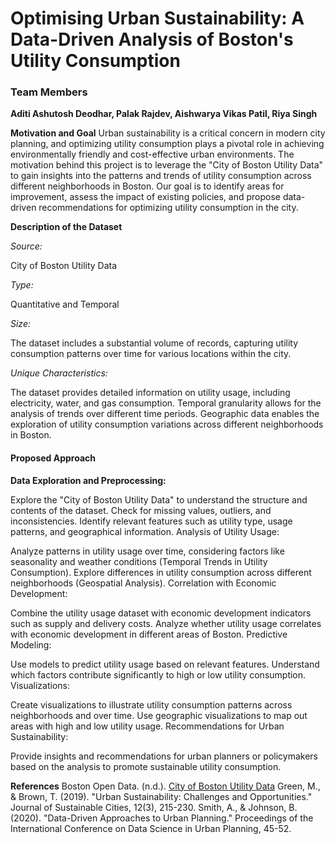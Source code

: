 # Optimising Urban Sustainability: A Data-Driven Analysis of Boston's Utility Consumption

### Team Members
**Aditi Ashutosh Deodhar, Palak Rajdev, Aishwarya Vikas Patil, Riya Singh**

**Motivation and Goal**
Urban sustainability is a critical concern in modern city planning, and optimizing utility consumption plays a pivotal role in achieving environmentally friendly and cost-effective urban environments. The motivation behind this project is to leverage the "City of Boston Utility Data" to gain insights into the patterns and trends of utility consumption across different neighborhoods in Boston. Our goal is to identify areas for improvement, assess the impact of existing policies, and propose data-driven recommendations for optimizing utility consumption in the city.

**Description of the Dataset**

_Source:_

City of Boston Utility Data

_Type:_

Quantitative and Temporal

_Size:_

The dataset includes a substantial volume of records, capturing utility consumption patterns over time for various locations within the city.

_Unique Characteristics:_

The dataset provides detailed information on utility usage, including electricity, water, and gas consumption.
Temporal granularity allows for the analysis of trends over different time periods.
Geographic data enables the exploration of utility consumption variations across different neighborhoods in Boston.

#### Proposed Approach
**Data Exploration and Preprocessing:**

Explore the "City of Boston Utility Data" to understand the structure and contents of the dataset.
Check for missing values, outliers, and inconsistencies.
Identify relevant features such as utility type, usage patterns, and geographical information.
Analysis of Utility Usage:

Analyze patterns in utility usage over time, considering factors like seasonality and weather conditions (Temporal Trends in Utility Consumption).
Explore differences in utility consumption across different neighborhoods (Geospatial Analysis).
Correlation with Economic Development:

Combine the utility usage dataset with economic development indicators such as supply and delivery costs.
Analyze whether utility usage correlates with economic development in different areas of Boston.
Predictive Modeling:

Use models to predict utility usage based on relevant features.
Understand which factors contribute significantly to high or low utility consumption.
Visualizations:

Create visualizations to illustrate utility consumption patterns across neighborhoods and over time.
Use geographic visualizations to map out areas with high and low utility usage.
Recommendations for Urban Sustainability:

Provide insights and recommendations for urban planners or policymakers based on the analysis to promote sustainable utility consumption.

**References**
Boston Open Data. (n.d.). [City of Boston Utility Data](https://data.boston.gov/dataset/utility)
Green, M., & Brown, T. (2019). "Urban Sustainability: Challenges and Opportunities." Journal of Sustainable Cities, 12(3), 215-230.
Smith, A., & Johnson, B. (2020). "Data-Driven Approaches to Urban Planning." Proceedings of the International Conference on Data Science in Urban Planning, 45-52.
